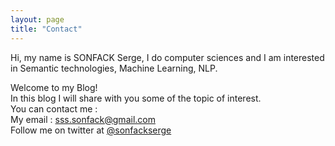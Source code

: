 ```yaml
---
layout: page
title: "Contact"
---
```


Hi, my name is SONFACK Serge, I do computer sciences and I am interested in Semantic technologies, Machine Learning, NLP.  

Welcome to my Blog!  
In this blog I will share with you some of the topic of interest.  
You can contact me :     
My email : sss.sonfack@gmail.com   
Follow me on twitter at [@sonfackserge](http://www.twitter.com) 

